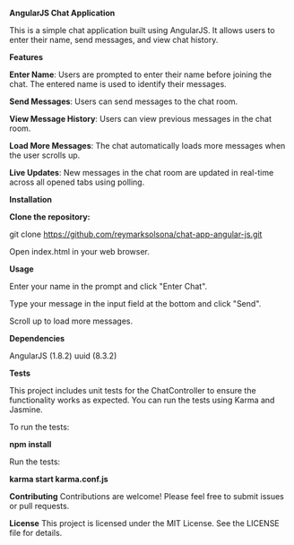 **AngularJS Chat Application**

This is a simple chat application built using AngularJS. It allows users to enter their name, send messages, and view chat history.

**Features**

**Enter Name**: Users are prompted to enter their name before joining the chat. The entered name is used to identify their messages.

**Send Messages**: Users can send messages to the chat room.

**View Message History**: Users can view previous messages in the chat room.

**Load More Messages**: The chat automatically loads more messages when the user scrolls up.

**Live Updates**: New messages in the chat room are updated in real-time across all opened tabs using polling.


**Installation**

**Clone the repository:**

git clone https://github.com/reymarksolsona/chat-app-angular-js.git

Open index.html in your web browser.

**Usage**

Enter your name in the prompt and click "Enter Chat".

Type your message in the input field at the bottom and click "Send".

Scroll up to load more messages.

**Dependencies**

AngularJS (1.8.2)
uuid (8.3.2)

**Tests**

This project includes unit tests for the ChatController to ensure the functionality works as expected. You can run the tests using Karma and Jasmine.

To run the tests:

**npm install**

Run the tests:

**karma start karma.conf.js**

**Contributing**
Contributions are welcome! Please feel free to submit issues or pull requests.

**License**
This project is licensed under the MIT License. See the LICENSE file for details.
